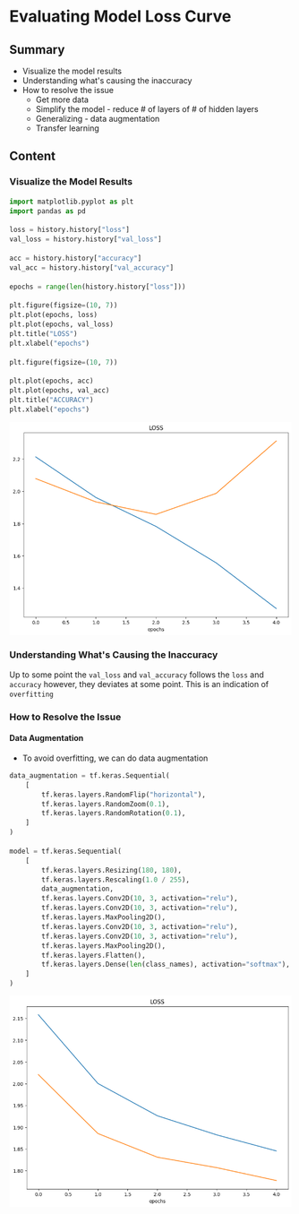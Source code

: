 # Evaluating Model Loss Curve

## Summary

- Visualize the model results
- Understanding what's causing the inaccuracy
- How to resolve the issue
  - Get more data
  - Simplify the model - reduce # of layers of # of hidden layers
  - Generalizing - data augmentation
  - Transfer learning

## Content

### Visualize the Model Results

```python
import matplotlib.pyplot as plt
import pandas as pd

loss = history.history["loss"]
val_loss = history.history["val_loss"]

acc = history.history["accuracy"]
val_acc = history.history["val_accuracy"]

epochs = range(len(history.history["loss"]))

plt.figure(figsize=(10, 7))
plt.plot(epochs, loss)
plt.plot(epochs, val_loss)
plt.title("LOSS")
plt.xlabel("epochs")

plt.figure(figsize=(10, 7))

plt.plot(epochs, acc)
plt.plot(epochs, val_acc)
plt.title("ACCURACY")
plt.xlabel("epochs")
```

![loss curve](../../../assets/2024-01-14-13-29-14.png)

### Understanding What's Causing the Inaccuracy

Up to some point the `val_loss` and `val_accuracy` follows the `loss` and
`accuracy` however, they deviates at some point. This is an indication of
`overfitting`

### How to Resolve the Issue

#### Data Augmentation

- To avoid overfitting, we can do data augmentation

```python
data_augmentation = tf.keras.Sequential(
    [
        tf.keras.layers.RandomFlip("horizontal"),
        tf.keras.layers.RandomZoom(0.1),
        tf.keras.layers.RandomRotation(0.1),
    ]
)

model = tf.keras.Sequential(
    [
        tf.keras.layers.Resizing(180, 180),
        tf.keras.layers.Rescaling(1.0 / 255),
        data_augmentation,
        tf.keras.layers.Conv2D(10, 3, activation="relu"),
        tf.keras.layers.Conv2D(10, 3, activation="relu"),
        tf.keras.layers.MaxPooling2D(),
        tf.keras.layers.Conv2D(10, 3, activation="relu"),
        tf.keras.layers.Conv2D(10, 3, activation="relu"),
        tf.keras.layers.MaxPooling2D(),
        tf.keras.layers.Flatten(),
        tf.keras.layers.Dense(len(class_names), activation="softmax"),
    ]
)
```

![loss curve after data augmentation](../../../assets/2024-01-14-13-53-08.png)
